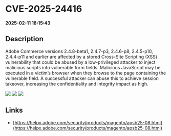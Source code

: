 # CVE-2025-24416

**2025-02-11 18:15:43**

## Description
Adobe Commerce versions 2.4.8-beta1, 2.4.7-p3, 2.4.6-p8, 2.4.5-p10, 2.4.4-p11 and earlier are affected by a stored Cross-Site Scripting (XSS) vulnerability that could be abused by a low-privileged attacker to inject malicious scripts into vulnerable form fields. Malicious JavaScript may be executed in a victim’s browser when they browse to the page containing the vulnerable field. A successful attacker can abuse this to achieve session takeover, increasing the confidentiality and integrity impact as high.

![](https://img.shields.io/static/v1?label=Score&message=8.7&color=red)
![](https://img.shields.io/static/v1?label=Severity&message=HIGH&color=red)
![](https://img.shields.io/static/v1?label=CWE&message=XSS&color=green)

## Links
- [https://helpx.adobe.com/security/products/magento/apsb25-08.html](https://helpx.adobe.com/security/products/magento/apsb25-08.html)
